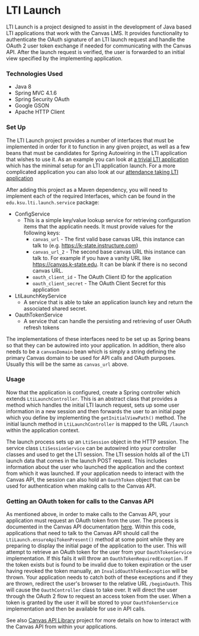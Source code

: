 # LTI Launch

LTI Launch is a project designed to assist in the development of Java based LTI applications that work with the Canvas LMS. It provides functionality to authenticate the OAuth signature of an LTI launch request and handle the OAuth 2 user token exchange if needed for communicating with the Canvas API. After the launch request is verified, the user is forwarded to an initial view specified by the implementing application.

### Technologies Used
- Java 8
- Spring MVC 4.1.6
- Spring Security OAuth
- Google GSON
- Apache HTTP Client

### Set Up
The LTI Launch project provides a number of interfaces that must be implemented in order for it to function in any given project, as well as a few beans that must be candidates for Spring Autowiring in the LTI application that wishes to use it. As an example you can look at [a trivial LTI application](https://github.com/kstateome/lti-launch-example-webapp) which has the minimal setup for an LTI application launch. For a more complicated application you can also look at our [attendance taking LTI application](https://github.com/kstateome/lti-attendance)

After adding this project as a Maven dependency, you will need to implement each of the required Interfaces, which can be found in the `edu.ksu.lti.launch.service` package:
- ConfigService
    - This is a simple key/value lookup service for retrieving configuration items that the applicatin needs. It must provide values for the following keys:
        - `canvas_url` - The first valid base canvas URL this instance can talk to (e.g. https://k-state.instructure.com)
        - `canvas_url_2` - The second base canvas URL this instance can talk to. For example if you have a vanity URL like https://canvas.k-state.edu. It can be blank if there is no second canvas URL.
        - `oauth_client_id` - The OAuth Client ID for the application
        - `oauth_client_secret` - The OAuth Client Secret for this application
- LtiLaunchKeyService
    - A service that is able to take an application launch key and return the associated shared secret.
- OauthTokenService
    - A service that can handle the persisting and retrieving of user OAuth refresh tokens

The implementations of these interfaces need to be set up as Spring beans so that they can be autowired into your application. In addition, there also needs to be a `canvasDomain` bean which is simply a string defining the primary Canvas domain to be used for API calls and OAuth purposes. Usually this will be the same as `canvas_url` above.

### Usage
Now that the application is configured, create a Spring controller which extends `LtiLaunchController`. This is an abstract class that provides a method which handles the initial LTI launch request, sets up some user information in a new session and then forwards the user to an initial page which you define by implementing the `getInitialViewPath()` method. The initial launch method in `LtiLaunchController` is mapped to the URL `/launch` within the application context. 

The launch process sets up an `LtiSession` object in the HTTP session. The service class `LtiSessionService` can be autowired into your controller classes and used to get the LTI session. The LTI session holds all of the LTI launch data that comes in the launch POST request. This includes information about the user who launched the application and the context from which it was launched. If your application needs to interact with the Canvas API, the session can also hold an `OauthToken` object that can be used for authentication when making calls to the Canvas API.

### Getting an OAuth token for calls to the Canvas API
As mentioned above, in order to make calls to the Canvas API, your application must request an OAuth token from the user. The process is documented in the Canvas API documentation [here](https://canvas.instructure.com/doc/api/file.oauth.html). Within this code, applications that need to talk to the Canvas API should call the `LtiLaunch.ensureApiTokenPresent()` method at some point while they are preparing to display the initial page of the application to the user. This will attempt to retrieve an OAuth token for the user from your `OauthTokenService` implementation. If this fails it will throw an `OauthTokenRequiredException`. If the token exists but is found to be invalid due to token expiration or the user having revoked the token manually, an `InvalidOauthTokenException` will be thrown. Your application needs to catch both of these exceptions and if they are thrown, redirect the user's browser to the relative URL `/beginOauth`. This will cause the `OauthController` class to take over. It will direct the user through the OAuth 2 flow to request an access token from the user. When a token is granted by the user it will be stored to your `OauthTokenService` implementation and then be available for use in API calls.

See also [Canvas API Library](https://github.com/kstateome/canvas-api) project for more details on how to interact with the Canvas API from within your applications.
